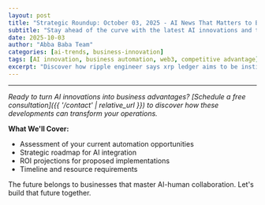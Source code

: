 ```yaml
---
layout: post
title: "Strategic Roundup: October 03, 2025 - AI News That Matters to Business"
subtitle: "Stay ahead of the curve with the latest AI innovations and their business applications"
date: 2025-10-03
author: "Abba Baba Team"
categories: [ai-trends, business-innovation]
tags: [AI innovation, business automation, web3, competitive advantage]
excerpt: "Discover how ripple engineer says xrp ledger aims to be institutions’ first choice for innovation and trust can transform your business operations through strategic AI integration and intelligent automation."
---
```


---

*Ready to turn AI innovations into business advantages? [Schedule a free consultation]({{ '/contact' | relative_url }}) to discover how these developments can transform your operations.*

**What We'll Cover:**
- Assessment of your current automation opportunities
- Strategic roadmap for AI integration
- ROI projections for proposed implementations
- Timeline and resource requirements

The future belongs to businesses that master AI-human collaboration. Let's build that future together.

